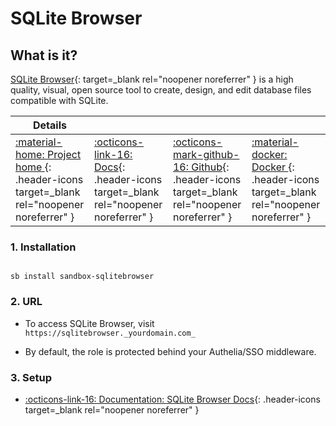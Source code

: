 # SQLite Browser

## What is it?

[SQLite Browser](https://sqlitebrowser.org/){: target=_blank rel="noopener noreferrer" } is a high quality, visual, open source tool to create, design, and edit database files compatible with SQLite.

| Details     |             |             |             |
|-------------|-------------|-------------|-------------|
| [:material-home: Project home ](https://sqlitebrowser.org/){: .header-icons target=_blank rel="noopener noreferrer" } | [:octicons-link-16: Docs](https://github.com/sqlitebrowser/sqlitebrowser/wiki){: .header-icons target=_blank rel="noopener noreferrer" } | [:octicons-mark-github-16: Github](https://github.com/sqlitebrowser/sqlitebrowser){: .header-icons target=_blank rel="noopener noreferrer" } | [:material-docker: Docker ](https://hub.docker.com/r/jlesage/mkvtoolnix){: .header-icons target=_blank rel="noopener noreferrer" }|


### 1. Installation

``` shell

sb install sandbox-sqlitebrowser

```

### 2. URL

- To access SQLite Browser, visit `https://sqlitebrowser._yourdomain.com_`

- By default, the role is protected behind your Authelia/SSO middleware.

### 3. Setup

- [:octicons-link-16: Documentation: SQLite Browser Docs](https://github.com/sqlitebrowser/sqlitebrowser/wiki){: .header-icons target=_blank rel="noopener noreferrer" }
